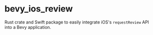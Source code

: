 # bevy_ios_review

Rust crate and Swift package to easily integrate iOS's `requestReview` API into a Bevy application.